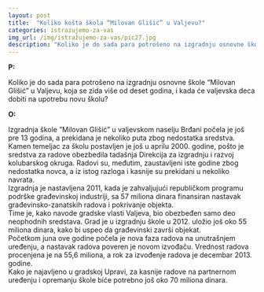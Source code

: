 ```yaml
---
layout: post
title:  "Koliko košta škola “Milovan Glišić” u Valjevu?"
categories: istrazujemo-za-vas
img_url: /img/istražujemo-za-vas/pic27.jpg
description: "Koliko je do sada para potrošeno na izgradnju osnovne škole “Milovan Glišić” u Valjevu, koja se zida više od deset godina, i kada će valjevska deca dobiti na upotrebu novu školu?"
---
```


**P:**

Koliko je do sada para potrošeno na izgradnju osnovne škole “Milovan Glišić” u Valjevu, koja se zida više od deset godina, i kada će valjevska deca dobiti na upotrebu novu školu?


**O:**

<div class="justify">
Izgradnja škole ”Milovan Glišić” u valjevskom naselju Brđani počela je još pre 13 godina, a prekidana je nekoliko puta zbog nedostatka sredstva.<br/>
Kamen temeljac za školu postavljen je još u aprilu 2000. godine, pošto je sredstva za radove obezbedila tadašnja Direkcija za izgradnju i razvoj kolubarskog okruga. Radovi su, međutim, zaustavljeni iste godine zbog nedostatka novca, a iz istog razloga i kasnije su prekidani u nekoliko navrata.<br/>
Izgradnja je nastavljena 2011, kada je zahvaljujući republičkom programu podrške građevinskoj industriji, sa 57 miliona dinara finansiran nastavak građevinsko-zanatskih radova i pokrivanje objekta.<br/>
Time je, kako navode gradske vlasti Valjeva, bio obezbeđen samo deo neophodnih sredstava. Grad je u izgradnju škole u 2012. uložio još oko 55 miliona dinara, kako bi uspeo da građevinski završi objekat.<br/>
Početkom juna ove godine počela je nova faza radova na unutrašnjem uređenju, a nastavak radova poveren je novom izvođaču. Vrednost radova procenjena je na 55,6 miliona, a rok za izvođenje radova je decembar 2013. godine.<br/>
Kako je najavljeno u gradskoj Upravi, za kasnije radove na partnernom uređenju i opremanju škole biće potrebno još oko 70 miliona dinara.<br/>
</div>